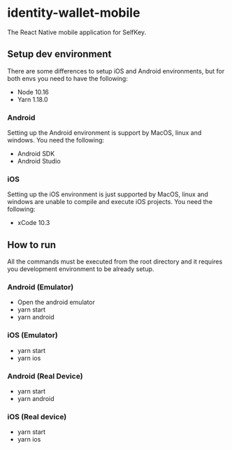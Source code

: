 # identity-wallet-mobile
The React Native mobile application for SelfKey.

## Setup dev environment
There are some differences to setup iOS and Android environments, but for both envs you need to have the following:

* Node 10.16
* Yarn 1.18.0

### Android
Setting up the Android environment is support by MacOS, linux and windows.
You need the following:

* Android SDK
* Android Studio

### iOS
Setting up the iOS environment is just supported by MacOS, linux and windows are unable to compile and execute iOS projects.
You need the following:

* xCode 10.3

## How to run
All the commands must be executed from the root directory and it requires you development environment to be already setup.

### Android (Emulator)
* Open the android emulator
* yarn start
* yarn android

### iOS (Emulator)
* yarn start
* yarn ios

### Android (Real Device)
* yarn start
* yarn android

### iOS (Real device)
* yarn start
* yarn ios

